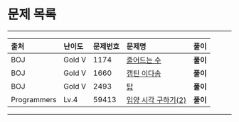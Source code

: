 # 문제 목록

---

|출처|난이도|문제번호|문제명|풀이|
|:---|:---|:---|:---|:---|
|BOJ|Gold V|1174|[줄어드는 수](https://www.acmicpc.net/problem/1174)|**풀이**|
|BOJ|Gold V|1660|[캡틴 이다솜](https://www.acmicpc.net/problem/1660)|**풀이**|
|BOJ|Gold V|2493|[탑](https://www.acmicpc.net/problem/2493)|**풀이**|
|Programmers|Lv.4|59413|[입양 시각 구하기(2)](https://school.programmers.co.kr/learn/courses/30/lessons/59413)|**풀이**|

---
